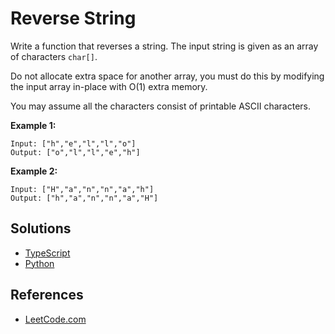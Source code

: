 # Reverse String #

Write a function that reverses a string. The input string is given as an array of characters `char[]`.

Do not allocate extra space for another array, you must do this by modifying the input array in-place with O(1) extra memory.

You may assume all the characters consist of printable ASCII characters.

**Example 1:**

```pseudo
Input: ["h","e","l","l","o"]
Output: ["o","l","l","e","h"]
```

**Example 2:**

```pseudo
Input: ["H","a","n","n","a","h"]
Output: ["h","a","n","n","a","H"]
```

## Solutions ##

- [TypeScript](./solution-ts.ts)
- [Python](./solution-python.py)

## References ##

- [LeetCode.com](https://leetcode.com/explore/interview/card/top-interview-questions-easy/127/strings/879/)
